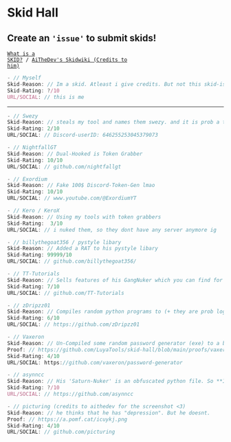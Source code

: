 # Skid Hall
## Create an `'issue'` to submit skids!

<code><a href="https://en.wikipedia.org/wiki/Script_kiddie">What is a SKID?</a> / <a href="https://skid.wiki">AiTheDev's Skidwiki (Credits to him)</a>
</code>

```js
- // Myself
Skid-Reason: // Im a skid. Atleast i give credits. But not this skid-ish like these idiots:
Skid-Rating: ?/10
URL/SOCIAL: // this is me
```
- - -
```js
- // Swezy
Skid-Reason: // steals my tool and names them swezy. and it is prob a token grabber
Skid-Rating: 2/10
URL/SOCIAL: // Discord-userID: 646255253045379073
```

```js
- // NightfallGT
Skid-Reason: // Dual-Hooked is Token Grabber
Skid-Rating: 10/10
URL/SOCIAL: // github.com/nightfallgt
```

```js
- // Exordium
Skid-Reason: // Fake 100$ Discord-Token-Gen lmao
Skid-Rating: 10/10
URL/SOCIAL: // www.youtube.com/@ExordiumYT
```

```js
- // Kero / KeroX
Skid-Reason: // Using my tools with token grabbers
Skid-Rating:  3/10
URL/SOCIAL: // i nuked them, so they dont have any server anymore ig
```

```js
- // billythegoat356 / pystyle libary
Skid-Reason: // Added a RAT to his pystyle libary
Skid-Rating: 99999/10
URL/SOCIAL: // github.com/billythegoat356/
```

```js
- // TT-Tutorials
Skid-Reason: // Sells features of his GangNuker which you can find for free
Skid-Rating: 7/10
URL/SOCIAL: // github.com/TT-Tutorials
```

```js
- // zDripzz01
Skid-Reason: // Compiles random python programs to (+ they are prob loggers & HE STARS HIS OWN PROJECTS💀)
Skid-Rating: 6/10
URL/SOCIAL: // https://github.com/zDripzz01
```

```js
- // Vaxeron
Skid-Reason: // Un-Compiled some random password generator (exe) to a batch and now thinks it is 'his' gen
Proof: // https://github.com/LuyaTools/skid-hall/blob/main/proofs/vaxeron_proof.PNG?raw=true
Skid-Rating: 4/10
URL/SOCIAL: https://github.com/vaxeron/password-generator
```

```js
- // asynncc
Skid-Reason: // His 'Saturn-Nuker' is an obfuscated python file. So **I GUESS** it is a logger!
Skid-Rating: ?/10
URL/SOCIAL: // https://github.com/asynncc
```

```js
- // picturing (credits to aithedev for the screenshot <3)
Skid-Reason: // he thinks that he has "depression". But he doesnt.
Proof: // https://a.pomf.cat/icuykj.png
Skid-Rating: 4/10
URL/SOCIAL: // github.com/picturing
```
